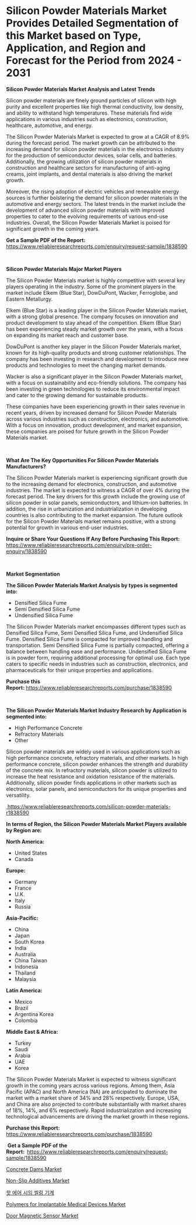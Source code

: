 <p><h1>Silicon Powder Materials Market Provides Detailed Segmentation of this Market based on Type, Application, and Region and Forecast for the Period from 2024 - 2031</h1></p><p><strong>Silicon Powder Materials Market Analysis and Latest Trends</strong></p>
<p><p>Silicon powder materials are finely ground particles of silicon with high purity and excellent properties like high thermal conductivity, low density, and ability to withstand high temperatures. These materials find wide applications in various industries such as electronics, construction, healthcare, automotive, and energy.</p><p>The Silicon Powder Materials Market is expected to grow at a CAGR of 8.9% during the forecast period. The market growth can be attributed to the increasing demand for silicon powder materials in the electronics industry for the production of semiconductor devices, solar cells, and batteries. Additionally, the growing utilization of silicon powder materials in construction and healthcare sectors for manufacturing of anti-aging creams, joint implants, and dental materials is also driving the market growth.</p><p>Moreover, the rising adoption of electric vehicles and renewable energy sources is further bolstering the demand for silicon powder materials in the automotive and energy sectors. The latest trends in the market include the development of advanced silicon powder materials with improved properties to cater to the evolving requirements of various end-use industries. Overall, the Silicon Powder Materials Market is poised for significant growth in the coming years.</p></p>
<p><strong>Get a Sample PDF of the Report:&nbsp;</strong> <a href="https://www.reliableresearchreports.com/enquiry/request-sample/1838590">https://www.reliableresearchreports.com/enquiry/request-sample/1838590</a></p>
<p>&nbsp;</p>
<p><strong>Silicon Powder Materials Major Market Players</strong></p>
<p><p>The Silicon Powder Materials market is highly competitive with several key players operating in the industry. Some of the prominent players in the market include Elkem (Blue Star), DowDuPont, Wacker, Ferroglobe, and Eastern Metallurgy.</p><p>Elkem (Blue Star) is a leading player in the Silicon Powder Materials market, with a strong global presence. The company focuses on innovation and product development to stay ahead of the competition. Elkem (Blue Star) has been experiencing steady market growth over the years, with a focus on expanding its market reach and customer base.</p><p>DowDuPont is another key player in the Silicon Powder Materials market, known for its high-quality products and strong customer relationships. The company has been investing in research and development to introduce new products and technologies to meet the changing market demands.</p><p>Wacker is also a significant player in the Silicon Powder Materials market, with a focus on sustainability and eco-friendly solutions. The company has been investing in green technologies to reduce its environmental impact and cater to the growing demand for sustainable products.</p><p>These companies have been experiencing growth in their sales revenue in recent years, driven by increased demand for Silicon Powder Materials across various industries such as construction, electronics, and automotive. With a focus on innovation, product development, and market expansion, these companies are poised for future growth in the Silicon Powder Materials market.</p></p>
<p>&nbsp;</p>
<p><strong>What Are The Key Opportunities For Silicon Powder Materials Manufacturers?</strong></p>
<p><p>The Silicon Powder Materials market is experiencing significant growth due to the increasing demand for electronics, construction, and automotive industries. The market is expected to witness a CAGR of over 4% during the forecast period. The key drivers for this growth include the growing use of silicon powder in solar panels, semiconductors, and lithium-ion batteries. In addition, the rise in urbanization and industrialization in developing countries is also contributing to the market expansion. The future outlook for the Silicon Powder Materials market remains positive, with a strong potential for growth in various end-user industries.</p></p>
<p><strong>Inquire or Share Your Questions If Any Before Purchasing This Report:</strong> <a href="https://www.reliableresearchreports.com/enquiry/pre-order-enquiry/1838590">https://www.reliableresearchreports.com/enquiry/pre-order-enquiry/1838590</a></p>
<p>&nbsp;</p>
<p><strong>Market Segmentation</strong></p>
<p><strong>The Silicon Powder Materials Market Analysis by types is segmented into:</strong></p>
<p><ul><li>Densified Silica Fume</li><li>Semi Densified Silica Fume</li><li>Undensified Silica Fume</li></ul></p>
<p><p>The Silicon Powder Materials market encompasses different types such as Densified Silica Fume, Semi Densified Silica Fume, and Undensified Silica Fume. Densified Silica Fume is compacted for improved handling and transportation. Semi Densified Silica Fume is partially compacted, offering a balance between handling ease and performance. Undensified Silica Fume is in powder form, requiring additional processing for optimal use. Each type caters to specific needs in industries such as construction, electronics, and pharmaceuticals for their unique properties and applications.</p></p>
<p><strong>Purchase this Report:&nbsp;</strong><a href="https://www.reliableresearchreports.com/purchase/1838590">https://www.reliableresearchreports.com/purchase/1838590</a></p>
<p>&nbsp;</p>
<p><strong>The Silicon Powder Materials Market Industry Research by Application is segmented into:</strong></p>
<p><ul><li>High Performance Concrete</li><li>Refractory Materials</li><li>Other</li></ul></p>
<p><p>Silicon powder materials are widely used in various applications such as high performance concrete, refractory materials, and other markets. In high performance concrete, silicon powder enhances the strength and durability of the concrete mix. In refractory materials, silicon powder is utilized to increase the heat resistance and oxidation resistance of the materials. Additionally, silicon powder finds applications in other markets such as electronics, solar panels, and semiconductors for its unique properties and versatility.</p></p>
<p><a href="https://www.reliableresearchreports.com/silicon-powder-materials-r1838590">&nbsp;https://www.reliableresearchreports.com/silicon-powder-materials-r1838590</a></p>
<p><strong>In terms of Region, the Silicon Powder Materials Market Players available by Region are:</strong></p>
<p>
    <p> <strong> North America: </strong>
        <ul>
            <li>United States</li>
            <li>Canada</li>
        </ul>
        </p> 
    <p> <strong> Europe: </strong>
        <ul>
            <li>Germany</li>
            <li>France</li>
            <li>U.K.</li>
            <li>Italy</li>
            <li>Russia</li>
        </ul>
        </p> 
    <p> <strong> Asia-Pacific: </strong>
        <ul>
            <li>China</li>
            <li>Japan</li>
            <li>South Korea</li>
            <li>India</li>
            <li>Australia</li>
            <li>China Taiwan</li>
            <li>Indonesia</li>
            <li>Thailand</li>
            <li>Malaysia</li>
        </ul>
        </p> 
    <p> <strong> Latin America: </strong>
        <ul>
            <li>Mexico</li>
            <li>Brazil</li>
            <li>Argentina Korea</li>
            <li>Colombia</li>
        </ul>
        </p> 
    <p> <strong> Middle East & Africa: </strong>
        <ul>
            <li>Turkey</li>
            <li>Saudi</li>
            <li>Arabia</li>
            <li>UAE</li>
            <li>Korea</li>
        </ul>
    </p>
    </p>
<p><p>The Silicon Powder Materials Market is expected to witness significant growth in the coming years across various regions. Among them, Asia Pacific (APAC) and North America (NA) are anticipated to dominate the market with a market share of 34% and 28% respectively. Europe, USA, and China are also projected to contribute substantially with market shares of 18%, 14%, and 6% respectively. Rapid industrialization and increasing technological advancements are driving the market growth in these regions.</p></p>
<p><strong>Purchase this Report: </strong><a href="https://www.reliableresearchreports.com/purchase/1838590">https://www.reliableresearchreports.com/purchase/1838590</a></p>
<p>&nbsp;<strong>Get a Sample PDF of the Report:&nbsp;&nbsp;</strong><a href="https://www.reliableresearchreports.com/enquiry/request-sample/1838590">https://www.reliableresearchreports.com/enquiry/request-sample/1838590</a></p>
<p><strong></strong></p>
<p><p><a href="https://www.linkedin.com/pulse/global-concrete-dams-market-exploring-share-trends-future-crlge">Concrete Dams Market</a></p><p><a href="https://github.com/sydneyHaley871/Market-Research-Report-List-1/blob/main/non-slip-additives-market.md">Non-Slip Additives Market</a></p><p><a href="https://medium.com/@gabrielblanda5656/%ED%95%AB-%EC%97%90%EC%96%B4-%EC%8B%AC-%EC%8B%A4%EB%A7%81-%EA%B8%B0%EA%B3%84-%EC%8B%9C%EC%9E%A5-%EA%B7%9C%EB%AA%A8%EB%8A%94-%EC%97%B0%ED%8F%89%EA%B7%A0-8-9-%EC%A6%9D%EA%B0%80%ED%95%98%EA%B3%A0-%EC%9E%88%EC%9C%BC%EB%A9%B0-%EC%9D%B4-%EB%B3%B4%EA%B3%A0%EC%84%9C%EB%8A%94-%EC%9C%A0%ED%98%95-%EC%9D%91%EC%9A%A9-%EC%84%B1%EC%9E%A5-%EB%B0%8F-2024%EB%85%84-2031%EB%85%84-%EC%98%88%EC%B8%A1-%EB%B6%84%EC%84%9D%EC%9D%84-%EB%8B%A4%EB%A3%B9%EB%8B%88%EB%8B%A4-24555ab0f3fa">핫 에어 시임 씰링 기계</a></p><p><a href="https://issuu.com/reportprime-2/docs/polymers-for-implantable-medical-devices-market-si">Polymers for Implantable Medical Devices Market</a></p><p><a href="https://www.linkedin.com/pulse/global-door-magnetic-sensor-market-exploring-share-trends-unzye">Door Magnetic Sensor Market</a></p></p>